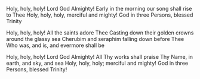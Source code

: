 Holy, holy, holy! Lord God Almighty! 
Early in the morning our song shall rise to Thee 
Holy, holy, holy, merciful and mighty! 
God in three Persons, blessed Trinity

Holy, holy, holy! All the saints adore Thee 
Casting down their golden crowns around the glassy sea 
Cherubim and seraphim falling down before Thee 
Who was, and is, and evermore shall be

Holy, holy, holy! Lord God Almighty! 
All Thy works shall praise Thy Name, in earth, and sky, and sea 
Holy, holy, holy; merciful and mighty! 
God in three Persons, blessed Trinity!